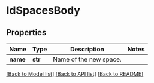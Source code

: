 # IdSpacesBody

## Properties
Name | Type | Description | Notes
------------ | ------------- | ------------- | -------------
**name** | **str** | Name of the new space. | 

[[Back to Model list]](../README.md#documentation-for-models) [[Back to API list]](../README.md#documentation-for-api-endpoints) [[Back to README]](../README.md)

